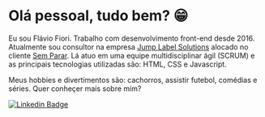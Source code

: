 # Olá pessoal, tudo bem? 😁

Eu sou Flávio Fiori. Trabalho com desenvolvimento front-end desde 2016. Atualmente sou consultor na empresa [Jump Label Solutions](https://www.jumplabel.com.br) alocado no cliente [Sem Parar](https://www.semparar.com.br). Lá atuo em uma equipe multidisciplinar ágil (SCRUM) e as principais tecnologias utilizadas são: HTML, CSS e Javascript.

Meus hobbies e divertimentos são: cachorros, assistir futebol, comédias e séries. Quer conheçer mais sobre mim?

[![Linkedin Badge](https://img.shields.io/badge/-LinkedIn-blue?style=flat-square&logo=Linkedin&logoColor=white&link=https://www.linkedin.com/in/flavio-fiori)](https://www.linkedin.com/in/flavio-fiori)
